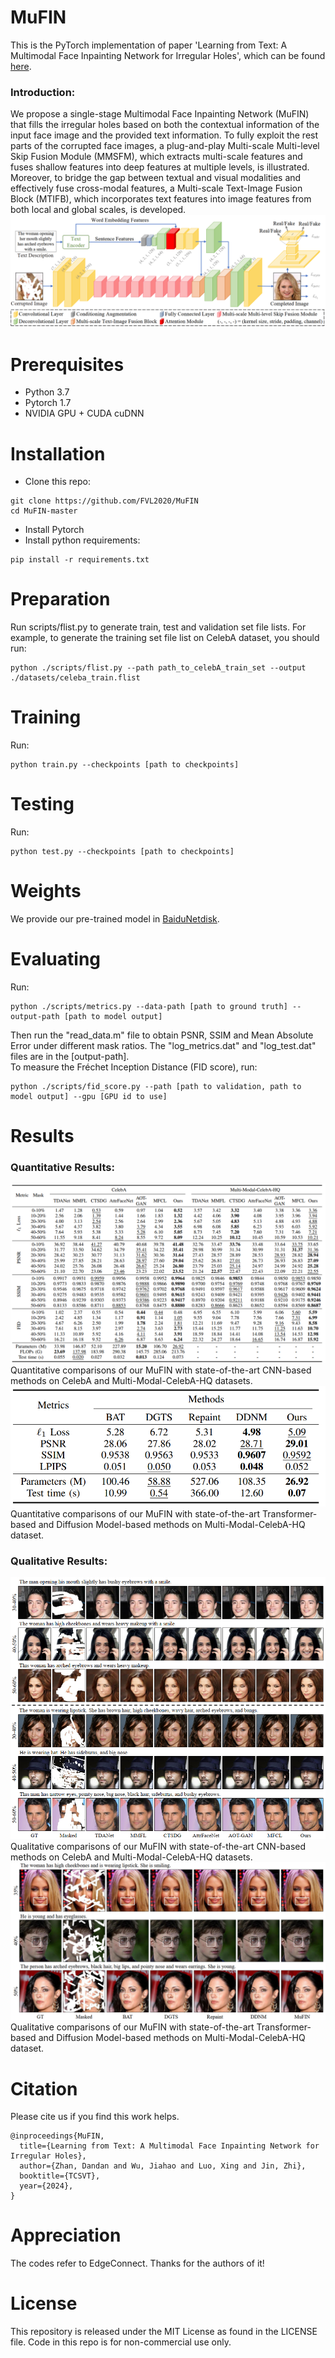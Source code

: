 # MuFIN
This is the PyTorch implementation of paper 'Learning from Text: A Multimodal Face Inpainting Network for Irregular Holes', which can be found [here](https://ieeexplore.ieee.org/document/10445705/).
### Introduction:
We propose a single-stage Multimodal Face Inpainting Network (MuFIN) that fills the irregular holes based on both the contextual information of the input face image and the provided text information. To fully exploit the rest parts of the corrupted face images, a plug-and-play Multi-scale Multi-level Skip Fusion Module (MMSFM), which extracts multi-scale features and fuses shallow features into deep features at multiple levels, is illustrated. Moreover, to bridge the gap between textual and visual modalities and effectively fuse cross-modal features, a Multi-scale Text-Image Fusion Block (MTIFB), which incorporates text features into image features from both local and global scales, is developed. 
![framework](https://raw.githubusercontent.com/FVL2020/MuFIN/main/figs/framework.png)  
# Prerequisites
* Python 3.7
* Pytorch 1.7
* NVIDIA GPU + CUDA cuDNN
# Installation
* Clone this repo:  
```
git clone https://github.com/FVL2020/MuFIN
cd MuFIN-master
```
* Install Pytorch
* Install python requirements:
```
pip install -r requirements.txt
```
# Preparation
Run scripts/flist.py to generate train, test and validation set file lists. For example, to generate the training set file list on CelebA dataset, you should run:  
```
python ./scripts/flist.py --path path_to_celebA_train_set --output ./datasets/celeba_train.flist
```
# Training
Run:
```
python train.py --checkpoints [path to checkpoints]
```
# Testing
Run:
```
python test.py --checkpoints [path to checkpoints]
```
# Weights
We provide our pre-trained model in [BaiduNetdisk](https://pan.baidu.com/s/1Z7syf-CLeiQO8sX9lm_Oig?pwd=zq18 ).

# Evaluating
Run:
```
python ./scripts/metrics.py --data-path [path to ground truth] --output-path [path to model output]
```
Then run the "read_data.m" file to obtain PSNR, SSIM and Mean Absolute Error under different mask ratios. The "log_metrics.dat" and "log_test.dat" files are in the [output-path].   
To measure the Fréchet Inception Distance (FID score), run:
```
python ./scripts/fid_score.py --path [path to validation, path to model output] --gpu [GPU id to use]
```
# Results
### Quantitative Results:
![quantitative_results1](https://raw.githubusercontent.com/FVL2020/MuFIN/main/figs/quantitative_results1.png)  
Quantitative comparisons of our MuFIN with state-of-the-art CNN-based methods on CelebA and Multi-Modal-CelebA-HQ datasets.
![quantitative_results2](https://raw.githubusercontent.com/FVL2020/MuFIN/main/figs/quantitative_results2.png)  
Quantitative comparisons of our MuFIN with state-of-the-art Transformer-based and Diffusion Model-based methods on Multi-Modal-CelebA-HQ dataset.
### Qualitative Results:
![qualitative_results1](https://raw.githubusercontent.com/FVL2020/MuFIN/main/figs/qualitative_results1.png)  
Qualitative comparisons of our MuFIN with state-of-the-art CNN-based methods on CelebA and Multi-Modal-CelebA-HQ datasets.
![qualitative_results2](https://raw.githubusercontent.com/FVL2020/MuFIN/main/figs/qualitative_results2.png)  
Qualitative comparisons of our MuFIN with state-of-the-art Transformer-based and Diffusion Model-based methods on Multi-Modal-CelebA-HQ dataset.
# Citation
Please cite us if you find this work helps.  
```
@inproceedings{MuFIN,
  title={Learning from Text: A Multimodal Face Inpainting Network for Irregular Holes},
  author={Zhan, Dandan and Wu, Jiahao and Luo, Xing and Jin, Zhi},
  booktitle={TCSVT},
  year={2024},
}
```
# Appreciation
The codes refer to EdgeConnect. Thanks for the authors of it!
# License
This repository is released under the MIT License as found in the LICENSE file. Code in this repo is for non-commercial use only.
